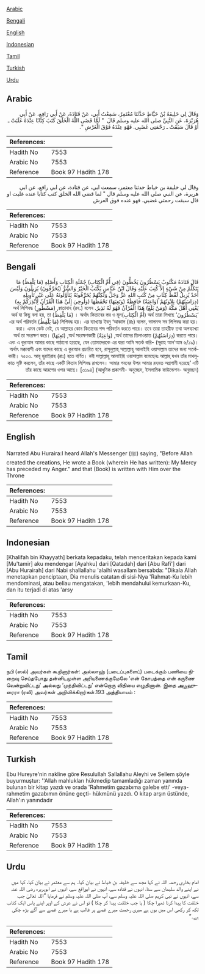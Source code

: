 [Arabic](#arabic)

[Bengali](#bengali)

[English](#english)

[Indonesian](#indonesian)

[Tamil](#tamil)

[Turkish](#turkish)

[Urdu](#urdu)

## Arabic


<div dir="rtl" lang="ar" style={{fontSize:'larger',backgroundColor:'#f8f9fa',padding:20}}>
وَقَالَ لِي خَلِيفَةُ بْنُ خَيَّاطٍ حَدَّثَنَا مُعْتَمِرٌ، سَمِعْتُ أَبِي، عَنْ قَتَادَةَ، عَنْ أَبِي رَافِعٍ، عَنْ أَبِي هُرَيْرَةَ، عَنِ النَّبِيِّ صلى الله عليه وسلم قَالَ ‏ "‏ لَمَّا قَضَى اللَّهُ الْخَلْقَ كَتَبَ كِتَابًا عِنْدَهُ غَلَبَتْ ـ أَوْ قَالَ سَبَقَتْ ـ رَحْمَتِي غَضَبِي‏.‏ فَهْوَ عِنْدَهُ فَوْقَ الْعَرْشِ ‏"‏‏.‏
</div>
<div style={{backgroundColor:'#f8f9fa',padding:20, marginBottom: 10}}><table> <thead> <tr> <th>References:</th> <th></th> </tr> </thead> <tbody><tr><td>Hadith No</td><td>7553</td></tr><tr><td>Arabic No</td><td>7553</td></tr><tr><td>Reference</td><td>Book 97 Hadith 178</td></tr></tbody></table></div>


<div dir="rtl" lang="ar" style={{fontSize:'larger',backgroundColor:'#f8f9fa',padding:20}}>
وقال لي خليفة بن خياط حدثنا معتمر، سمعت ابي، عن قتادة، عن ابي رافع، عن ابي هريرة، عن النبي صلى الله عليه وسلم قال " لما قضى الله الخلق كتب كتابا عنده غلبت او قال سبقت رحمتي غضبي. فهو عنده فوق العرش
</div>
<div style={{backgroundColor:'#f8f9fa',padding:20, marginBottom: 10}}><table> <thead> <tr> <th>References:</th> <th></th> </tr> </thead> <tbody><tr><td>Hadith No</td><td>7553</td></tr><tr><td>Arabic No</td><td>7553</td></tr><tr><td>Reference</td><td>Book 97 Hadith 178</td></tr></tbody></table></div>

## Bengali


<div dir="rtl" lang="bn" style={{fontSize:'larger',backgroundColor:'#f8f9fa',padding:20}}>
قَالَ قَتَادَةُ مَكْتُوبٌ يَسْطُرُونَ يَخُطُّونَ (فِي أُمِّ الْكِتَابِ) جُمْلَةِ الْكِتَابِ وَأَصْلِهِ (مَا يَلْفِظُ) مَا يَتَكَلَّمُ مِنْ شَيْءٍ إِلاَّ كُتِبَ عَلَيْهِ وَقَالَ ابْنُ عَبَّاسٍ يُكْتَبُ الْخَيْرُ وَالشَّرُّ (يُحَرِّفُونَ) يُزِيلُونَ وَلَيْسَ أَحَدٌ يُزِيلُ لَفْظَ كِتَابٍ مِنْ كُتُبِ اللهِ عَزَّ وَجَلَّ وَلَكِنَّهُمْ يُحَرِّفُونَهُ يَتَأَوَّلُونَهُ عَلَى غَيْرِ تَأْوِيلِهِ (دِرَاسَتُهُمْ) تِلاَوَتُهُمْ (وَاعِيَةٌ) حَافِظَةٌ (وَتَعِيَهَا) تَحْفَظُهَا (وَأُوحِيَ إِلَيَّ هَذَا الْقُرْآنُ لِأُنْذِرَكُمْ بِهِ) يَعْنِي أَهْلَ مَكَّةَ (وَمَنْ بَلَغَ) هَذَا الْقُرْآنُ فَهُوَ لَهُ نَذِيرٌ. ক্বাতাদাহ (রহ.) বলেন, (مَسْطُورٍ) অর্থ লিপিবদ্ধ ‘يَسْطُرُونَ’ অর্থ তারা লিখছে (أُمِّ الْكِتَابِ)। অর্থাৎ কিতাবের স্তর ও মূল (مَا يَلْفِظُ) অর্থ যা কিছু বলা হয়, তা লিপিবদ্ধ হয়। এর ব্যাখ্যায় ইবনু ‘আব্বাস (রাঃ) বলেন, ভালমন্দ সব লিপিবদ্ধ করা হয়। (مَا يَلْفِظُ) এর অর্থ পরিবর্তন করা। এমন কেউ নেই, যে আল্লাহর কোন কিতাবের শব্দ পরিবর্তন করতে পারে। তবে তারা তাহরীফ তথা অপব্যাখ্যা করতে পারে। (دِرَاسَتُهُمْ) অর্থ তাদের তিলাওয়াত, (وَاعِيَةٌ) অর্থ সংরক্ষণকারী, (تَعِيَهَا) অর্থ তা সংরক্ষণ করে। এবং এ কুরআন আমার কাছে পাঠানো হয়েছে, যেন তোমাদেরকে এর দ্বারা আমি সতর্ক করি- (সূরাহ আন‘আম ৬/১৯)। অর্থাৎ মক্কাবাসী এবং যাদের কাছে এ কুরআন প্রচারিত হবে, রাসূলুল্লাহ্ সাল্লাল্লাহু আলাইহি ওয়াসাল্লাম তাদের জন্য সতর্ককারী। ৭৫৫৩. আবূ হুরাইরাহ (রাঃ) হতে বর্ণিত। নবী সাল্লাল্লাহু আলাইহি ওয়াসাল্লাম বলেছেনঃ আল্লাহ্ যখন তাঁর মাখলূকাত সৃষ্টি করলেন, তাঁর কাছে একটি কিতাব লিপিবদ্ধ রাখলেন। আমার গযবের উপর আমার রহমত অগ্রগামী হয়েছে’ এটি তাঁর কাছে আরশের ওপর আছে। [৩১৯৪] (আধুনিক প্রকাশনী- অনুচ্ছেদ, ইসলামিক ফাউন্ডেশন- অনুচ্ছেদ)
</div>
<div style={{backgroundColor:'#f8f9fa',padding:20, marginBottom: 10}}><table> <thead> <tr> <th>References:</th> <th></th> </tr> </thead> <tbody><tr><td>Hadith No</td><td>7553</td></tr><tr><td>Arabic No</td><td>7553</td></tr><tr><td>Reference</td><td>Book 97 Hadith 178</td></tr></tbody></table></div>

## English


<div dir="ltr" lang="en" style={{fontSize:'larger',backgroundColor:'#f8f9fa',padding:20}}>
Narrated Abu Huraira:I heard Allah's Messenger (ﷺ) saying, "Before Allah created the creations, He wrote a Book (wherein He has written): My Mercy has preceded my Anger." and that (Book) is written with Him over the Throne
</div>
<div style={{backgroundColor:'#f8f9fa',padding:20, marginBottom: 10}}><table> <thead> <tr> <th>References:</th> <th></th> </tr> </thead> <tbody><tr><td>Hadith No</td><td>7553</td></tr><tr><td>Arabic No</td><td>7553</td></tr><tr><td>Reference</td><td>Book 97 Hadith 178</td></tr></tbody></table></div>

## Indonesian


<div dir="ltr" lang="id" style={{fontSize:'larger',backgroundColor:'#f8f9fa',padding:20}}>
[Khalifah bin Khayyath] berkata kepadaku, telah menceritakan kepada kami [Mu'tamir] aku mendengar [Ayahku] dari [Qatadah] dari [Abu Rafi'] dari [Abu Hurairah] dari Nabi shallallahu 'alaihi wasallam bersabda: "Dikala Allah menetapkan penciptaan, Dia menulis catatan di sisi-Nya 'Rahmat-Ku lebih mendominasi, atau beliau mengatakan, 'lebih mendahului kemurkaan-Ku, dan itu terjadi di atas 'arsy
</div>
<div style={{backgroundColor:'#f8f9fa',padding:20, marginBottom: 10}}><table> <thead> <tr> <th>References:</th> <th></th> </tr> </thead> <tbody><tr><td>Hadith No</td><td>7553</td></tr><tr><td>Arabic No</td><td>7553</td></tr><tr><td>Reference</td><td>Book 97 Hadith 178</td></tr></tbody></table></div>

## Tamil


<div dir="ltr" lang="ta" style={{fontSize:'larger',backgroundColor:'#f8f9fa',padding:20}}>
நபி (ஸல்) அவர்கள் கூறினார்கள்: அல்லாஹ் (படைப்புகளைப்) படைக்கும் பணியை நிறைவு செய்தபோது தன்னிடமுள்ள அரியணைக்குமேலே ‘என் கோபத்தை என் கருணை வென்றுவிட்டது’ அல்லது ‘முந்திவிட்டது’ என்றொரு விதியை எழுதினான். இதை அபூஹுரைரா (ரலி) அவர்கள் அறிவிக்கிறார்கள்.193 அத்தியாயம் :
</div>
<div style={{backgroundColor:'#f8f9fa',padding:20, marginBottom: 10}}><table> <thead> <tr> <th>References:</th> <th></th> </tr> </thead> <tbody><tr><td>Hadith No</td><td>7553</td></tr><tr><td>Arabic No</td><td>7553</td></tr><tr><td>Reference</td><td>Book 97 Hadith 178</td></tr></tbody></table></div>

## Turkish


<div dir="ltr" lang="tr" style={{fontSize:'larger',backgroundColor:'#f8f9fa',padding:20}}>
Ebu Hureyre'nin nakline göre Resulullah Sallallahu Aleyhi ve Sellem şöyle buyurmuştur: ''Allah mahlukları hükmedip tamamladığı zaman yanında bulunan bir kitap yazdı ve orada 'Rahmetim gazabıma galebe etti' -veya- rahmetim gazabımın önüne geçti- hükmünü yazdı. O kitap arşın üstünde, Allah'ın yanındadır
</div>
<div style={{backgroundColor:'#f8f9fa',padding:20, marginBottom: 10}}><table> <thead> <tr> <th>References:</th> <th></th> </tr> </thead> <tbody><tr><td>Hadith No</td><td>7553</td></tr><tr><td>Arabic No</td><td>7553</td></tr><tr><td>Reference</td><td>Book 97 Hadith 178</td></tr></tbody></table></div>

## Urdu


<div dir="rtl" lang="ur" style={{fontSize:'larger',backgroundColor:'#f8f9fa',padding:20}}>
امام بخاری رحمہ اللہ نے کہا مجھ سے خلیفہ بن خیاط نے بیان کیا۔ ہم سے معتمر نے بیان کیا، کہا میں نے اپنے والد سلیمان سے سنا، انہوں نے قتادہ سے، انہوں نے ابورافع سے، انہوں نے ابوہریرہ رضی اللہ عنہ سے، انہوں نے نبی کریم صلی اللہ علیہ وسلم سے، آپ صلی اللہ علیہ وسلم نے فرمایا ”اللہ تعالیٰ جب خلقت کا پیدا کرنا ٹھہرا چکا ( یا جب خلقت پیدا کر چکا ) تو اس نے عرش کے اوپر اپنے پاس ایک کتاب لکھ کر رکھی اس میں یوں ہے میری رحمت میرے غصے پر غالب ہے یا میرے غصے سے آگے بڑھ چکی ہے۔“
</div>
<div style={{backgroundColor:'#f8f9fa',padding:20, marginBottom: 10}}><table> <thead> <tr> <th>References:</th> <th></th> </tr> </thead> <tbody><tr><td>Hadith No</td><td>7553</td></tr><tr><td>Arabic No</td><td>7553</td></tr><tr><td>Reference</td><td>Book 97 Hadith 178</td></tr></tbody></table></div>